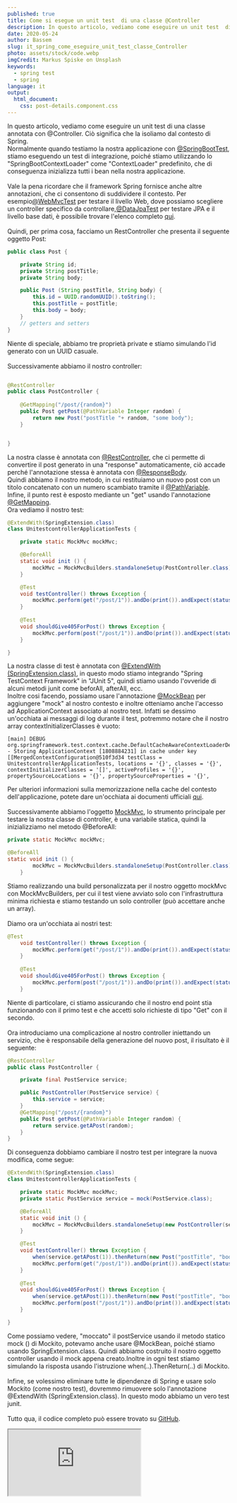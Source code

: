 ```yaml
---
published: true
title: Come si esegue un unit test  di una classe @Controller
description: In questo articolo, vediamo come eseguire un unit test  di una classe annotata con @Controller. Ciò significa che la isoliamo dal contesto di Spring.
date: 2020-05-24
author: Bassem
slug: it_spring_come_eseguire_unit_test_classe_Controller
photo: assets/stock/code.webp
imgCredit: Markus Spiske on Unsplash
keywords:
  - spring test
  - spring
language: it
output:
  html_document:
    css: post-details.component.css
---
```


In questo articolo, vediamo come eseguire un unit test  di una classe annotata con @Controller. Ciò significa che la isoliamo dal contesto di Spring.
<br>
Normalmente quando testiamo la nostra applicazione con [@SpringBootTest](https://docs.spring.io/spring-boot/docs/current/api/org/springframework/boot/test/context/SpringBootTest.html), stiamo eseguendo un test di integrazione, poiché stiamo utilizzando lo "SpringBootContextLoader" come "ContextLoader" predefinito, che di conseguenza inizializza tutti i bean nella nostra applicazione.
<br>  
Vale la pena ricordare che il framework Spring fornisce anche altre annotazioni, che ci consentono di suddividere il contesto. Per esempio[@WebMvcTest](https://docs.spring.io/spring-boot/docs/current/api/org/springframework/boot/test/autoconfigure/web/servlet/WebMvcTest.html) per testare il livello Web, dove possiamo scegliere un controller specifico da controllare,[@DataJpaTest](https://docs.spring.io/spring-boot/docs/current/api/org/springframework/boot/test/autoconfigure/orm/jpa/DataJpaTest.html) per testare JPA e il livello base dati, è possibile trovare l'elenco completo [qui](https://docs.spring.io/spring-boot/docs/current/reference/html/appendix-test-auto-configuration.html#test-auto-configuration).
<br>  
Quindi, per prima cosa, facciamo un RestController che presenta il seguente oggetto Post:
```java
public class Post {

    private String id;
    private String postTitle;
    private String body;

    public Post (String postTitle, String body) {
        this.id = UUID.randomUUID().toString();
        this.postTitle = postTitle;
        this.body = body;
    }
    // getters and setters
}
```
Niente di speciale, abbiamo tre proprietà private e stiamo simulando l'id generato con un UUID casuale.  
<br> 
Successivamente abbiamo il nostro controller:
```java

@RestController
public class PostController {
   
    @GetMapping("/post/{random}")
    public Post getPost(@PathVariable Integer random) {
        return new Post("postTitle "+ random, "some body");
    }


}
```
La nostra classe è annotata con [@RestController](https://docs.spring.io/spring/docs/current/javadoc-api/org/springframework/web/bind/annotation/RestController.html), che ci permette di convertire il post generato in una "response" automaticamente, ciò accade perché l'annotazione stessa è annotata con [@ResponseBody](https://docs.spring.io/spring/docs/current/javadoc-api/org/springframework/web/bind/annotazione/ResponseBody.html).
<br>
Quindi abbiamo il nostro metodo, in cui restituiamo un nuovo post con un titolo concatenato con un numero scambiato tramite il [@PathVariable](https://docs.spring.io/spring/docs/current/javadoc-api/org/springframework/web/bind/annotation/PathVariable.html). Infine, il punto rest è esposto mediante un "get" usando l'annotazione [@GetMapping](https://docs.spring.io/spring-framework/docs/current/javadoc-api/org/springframework/web/bind/annotation/GetMapping.html).
<br>
Ora vediamo il nostro test:
```java
@ExtendWith(SpringExtension.class)
class UnitestcontrollerApplicationTests {

	private static MockMvc mockMvc;

	@BeforeAll
	static void init () {
		mockMvc = MockMvcBuilders.standaloneSetup(PostController.class).build();
	}

	@Test
	void testController() throws Exception {
		mockMvc.perform(get("/post/1")).andDo(print()).andExpect(status().isOk());
	}
	
	@Test
	void shouldGive405ForPost() throws Exception {
		mockMvc.perform(post("/post/1")).andDo(print()).andExpect(status().isMethodNotAllowed());
	}

}
```
La nostra classe di test è annotata con [@ExtendWith (SpringExtension.class)](https://docs.spring.io/spring/docs/current/javadoc-api/org/springframework/test/context/junit/jupiter/SpringExtension.html), in questo modo stiamo integrando "Spring TestContext Framework" in "JUnit 5", quindi stiamo usando l'ovveride di alcuni metodi junit come beforAll, afterAll, ecc.
<br>
Inoltre cosi facendo, possiamo usare l'annotazione [@MockBean](https://docs.spring.io/spring-boot/docs/current/api/org/springframework/boot/test/mock/mockito/MockBean.html) per aggiungere "mock" al nostro contesto e inoltre otteniamo anche l'accesso ad ApplicationContext associato al nostro test. Infatti se dessimo un'occhiata ai messaggi di log durante il test, potremmo notare che il nostro array contextInitializerClasses è vuoto:
```log
[main] DEBUG org.springframework.test.context.cache.DefaultCacheAwareContextLoaderDelegate - Storing ApplicationContext [1808884231] in cache under key [[MergedContextConfiguration@510f3d34 testClass = UnitestcontrollerApplicationTests, locations = '{}', classes = '{}', contextInitializerClasses = '[]', activeProfiles = '{}', propertySourceLocations = '{}', propertySourceProperties = '{}', 
```
Per ulteriori informazioni sulla memorizzazione nella cache del contesto dell'applicazione, potete dare un'occhiata ai documenti ufficiali [qui](https://docs.spring.io/spring/docs/5.1.2.RELEASE/spring-framework-reference/testing.html#testcontext-CTX-gestione-caching).  
<br>
Successivamente abbiamo l'oggetto [MockMvc](https://docs.spring.io/spring-framework/docs/current/javadoc-api/org/springframework/test/web/servlet/MockMvc.html), lo strumento principale per testare la nostra classe di controller, è una variabile statica, quindi  la inizializziamo nel metodo @BeforeAll:
```java
private static MockMvc mockMvc;

@BeforeAll
static void init () {
		mockMvc = MockMvcBuilders.standaloneSetup(PostController.class).build();
	}
```
Stiamo realizzando una build personalizzata per il nostro oggetto mockMvc con MockMvcBuilders, per cui il test viene avviato solo con l'infrastruttura minima richiesta e stiamo testando un solo controller (può accettare anche un array).  
<br>
Diamo ora un'occhiata ai nostri test:
```java
@Test
	void testController() throws Exception {
		mockMvc.perform(get("/post/1")).andDo(print()).andExpect(status().isOk());
	}
	
	@Test
	void shouldGive405ForPost() throws Exception {
		mockMvc.perform(post("/post/1")).andDo(print()).andExpect(status().isMethodNotAllowed());
	}
```
Niente di particolare, ci stiamo assicurando che il nostro end point stia funzionando con il primo test e che accetti solo richieste di tipo "Get"  con il secondo.  
<br>
Ora introduciamo una complicazione al nostro controller iniettando un servizio, che è responsabile della generazione del nuovo post, il risultato è il seguente:
```java
@RestController
public class PostController {

    private final PostService service;

    public PostController(PostService service) {
        this.service = service;
    }
    @GetMapping("/post/{random}")
    public Post getPost(@PathVariable Integer random) {
        return service.getAPost(random);
    }
}
```
Di conseguenza dobbiamo cambiare il nostro test per integrare la nuova modifica, come segue:
```java
@ExtendWith(SpringExtension.class)
class UnitestcontrollerApplicationTests {

	private static MockMvc mockMvc;
	private static PostService service = mock(PostService.class);

	@BeforeAll
	static void init () {
		mockMvc = MockMvcBuilders.standaloneSetup(new PostController(service)).build();
	}

	@Test
	void testController() throws Exception {
		when(service.getAPost(1)).thenReturn(new Post("postTitle", "body"));
		mockMvc.perform(get("/post/1")).andDo(print()).andExpect(status().isOk());
	}
	
	@Test
	void shouldGive405ForPost() throws Exception {
		when(service.getAPost(1)).thenReturn(new Post("postTitle", "body"));
		mockMvc.perform(post("/post/1")).andDo(print()).andExpect(status().isMethodNotAllowed());
	}

}
```
Come possiamo vedere, "moccato" il postService usando il metodo statico mock () di Mockito, potevamo anche usare @MockBean, poiché stiamo usando SpringExtension.class.
Quindi abbiamo costruito il nostro oggetto controller usando il mock appena creato.Inoltre in ogni test stiamo simulando la risposta usando l'istruzione when(..).ThenReturn(..) di Mockito.  
<br>
Infine, se volessimo eliminare tutte le dipendenze di Spring e usare solo Mockito (come nostro test), dovremmo rimuovere solo l'annotazione @ExtendWith (SpringExtension.class). In questo modo abbiamo un vero test junit.  
<br>
Tutto qua, il codice completo può essere trovato su [GitHub](https://github.com/s0l0c0ding/spring-tips/tree/master/unitestcontroller).
<br>
<div class="embed-responsive embed-responsive-16by9">
  <iframe class="embed-responsive-item" src="https://www.youtube.com/embed/yM5hcBLzPwE" allowfullscreen></iframe>
</div>
<br>
